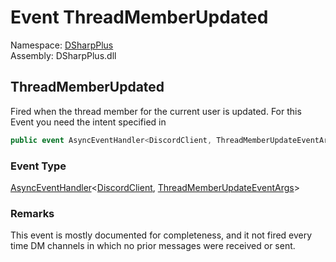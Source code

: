 # Event ThreadMemberUpdated

Namespace: [DSharpPlus](DSharpPlus.md)  
Assembly: DSharpPlus.dll

## <a id="DSharpPlus_DiscordClient_ThreadMemberUpdated"></a>ThreadMemberUpdated

Fired when the thread member for the current user is updated.
For this Event you need the <xref href="DSharpPlus.DiscordIntents.Guilds" data-throw-if-not-resolved="false"></xref> intent specified in <xref href="DSharpPlus.DiscordConfiguration.Intents" data-throw-if-not-resolved="false"></xref>

```csharp
public event AsyncEventHandler<DiscordClient, ThreadMemberUpdateEventArgs> ThreadMemberUpdated
```

### Event Type

[AsyncEventHandler](DSharpPlus.AsyncEvents.AsyncEventHandler\-2.md)<[DiscordClient](DSharpPlus.DiscordClient.md), [ThreadMemberUpdateEventArgs](DSharpPlus.EventArgs.ThreadMemberUpdateEventArgs.md)\>

### Remarks

This event is mostly documented for completeness, and it not fired every time
DM channels in which no prior messages were received or sent.

